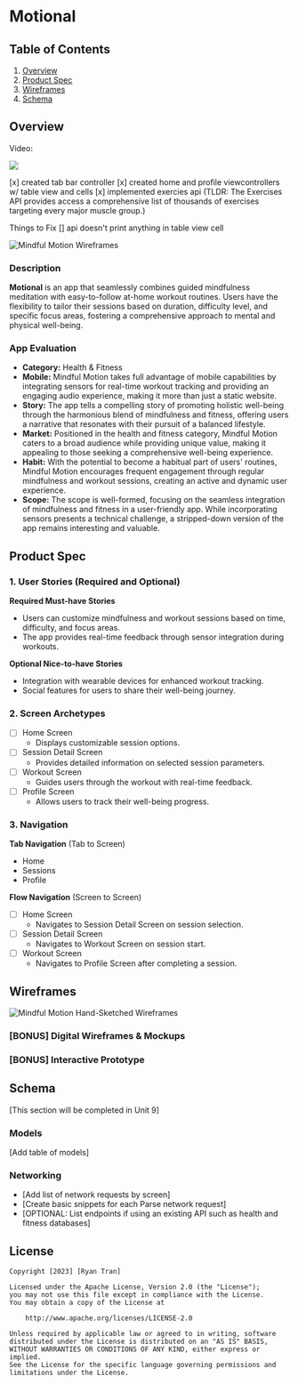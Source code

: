 # Motional

## Table of Contents

1. [Overview](#overview)
2. [Product Spec](#product-spec)
3. [Wireframes](#wireframes)
4. [Schema](#schema)

## Overview
Video:
<div>
    <a href="https://www.loom.com/share/bf1ebda81f91438697114042bcff4ff0">
    </a>
    <a href="https://www.loom.com/share/bf1ebda81f91438697114042bcff4ff0">
      <img style="max-width:300px;" src="https://cdn.loom.com/sessions/thumbnails/bf1ebda81f91438697114042bcff4ff0-with-play.gif">
    </a>
  </div>
 
 [x] created tab bar controller
 [x] created home and profile viewcontrollers w/ table view and cells
 [x] implemented exercies api (TLDR: The Exercises API provides access a comprehensive list of thousands of exercises targeting every major muscle group.)

Things to Fix
 [] api doesn't print anything in table view cell
 
![Mindful Motion Wireframes](https://cdn.discordapp.com/attachments/803439001138757642/1171924486409441420/IMG_0119.jpg?ex=655e72ba&is=654bfdba&hm=e30b8e6ad5b13248805ffa37fb6907956f13034e1e71758cc3aad35df492f8a6&)

### Description

**Motional** is an app that seamlessly combines guided mindfulness meditation with easy-to-follow at-home workout routines. Users have the flexibility to tailor their sessions based on duration, difficulty level, and specific focus areas, fostering a comprehensive approach to mental and physical well-being.

### App Evaluation

- **Category:** Health & Fitness
- **Mobile:** Mindful Motion takes full advantage of mobile capabilities by integrating sensors for real-time workout tracking and providing an engaging audio experience, making it more than just a static website.
- **Story:** The app tells a compelling story of promoting holistic well-being through the harmonious blend of mindfulness and fitness, offering users a narrative that resonates with their pursuit of a balanced lifestyle.
- **Market:** Positioned in the health and fitness category, Mindful Motion caters to a broad audience while providing unique value, making it appealing to those seeking a comprehensive well-being experience.
- **Habit:** With the potential to become a habitual part of users' routines, Mindful Motion encourages frequent engagement through regular mindfulness and workout sessions, creating an active and dynamic user experience.
- **Scope:** The scope is well-formed, focusing on the seamless integration of mindfulness and fitness in a user-friendly app. While incorporating sensors presents a technical challenge, a stripped-down version of the app remains interesting and valuable.

## Product Spec

### 1. User Stories (Required and Optional)

**Required Must-have Stories**

* Users can customize mindfulness and workout sessions based on time, difficulty, and focus areas.
* The app provides real-time feedback through sensor integration during workouts.

**Optional Nice-to-have Stories**

* Integration with wearable devices for enhanced workout tracking.
* Social features for users to share their well-being journey.

### 2. Screen Archetypes

- [ ] Home Screen
  * Displays customizable session options.
- [ ] Session Detail Screen
  * Provides detailed information on selected session parameters.
- [ ] Workout Screen
  * Guides users through the workout with real-time feedback.
- [ ] Profile Screen
  * Allows users to track their well-being progress.

### 3. Navigation

**Tab Navigation** (Tab to Screen)

* Home
* Sessions
* Profile

**Flow Navigation** (Screen to Screen)

- [ ] Home Screen
  * Navigates to Session Detail Screen on session selection.
- [ ] Session Detail Screen
  * Navigates to Workout Screen on session start.
- [ ] Workout Screen
  * Navigates to Profile Screen after completing a session.

## Wireframes

![Mindful Motion Hand-Sketched Wireframes](https://cdn.discordapp.com/attachments/803439001138757642/1171924486409441420/IMG_0119.jpg?ex=655e72ba&is=654bfdba&hm=e30b8e6ad5b13248805ffa37fb6907956f13034e1e71758cc3aad35df492f8a6&)

### [BONUS] Digital Wireframes & Mockups

### [BONUS] Interactive Prototype

## Schema 

[This section will be completed in Unit 9]

### Models

[Add table of models]

### Networking

- [Add list of network requests by screen]
- [Create basic snippets for each Parse network request]
- [OPTIONAL: List endpoints if using an existing API such as health and fitness databases]

## License

    Copyright [2023] [Ryan Tran]

    Licensed under the Apache License, Version 2.0 (the "License");
    you may not use this file except in compliance with the License.
    You may obtain a copy of the License at

        http://www.apache.org/licenses/LICENSE-2.0

    Unless required by applicable law or agreed to in writing, software
    distributed under the License is distributed on an "AS IS" BASIS,
    WITHOUT WARRANTIES OR CONDITIONS OF ANY KIND, either express or implied.
    See the License for the specific language governing permissions and
    limitations under the License.

